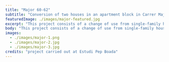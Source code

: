 ```yaml
---
title: "Major 60-62"
subtitle: "Conversion of two houses in an apartment block in Carrer Major 60-62."
featuredImage: ./images/major-featured.jpg
excerpt: "This project consists of a change of use from single-family house to an apartment block, with an average of 70 m² per flat, and commercial premises on the ground floor. The main feature of the original building is its contiguity with the ancient walls of the village of Hostalric, which is in fact one of the façades of the building."
body: "This project consists of a change of use from single-family house to an apartment block, with an average of 70 m² per flat, and commercial premises on the ground floor. The main feature of the original building is its contiguity with the ancient walls of the village of Hostalric, which is in fact one of the façades of the building. The house was the result of the union between two different buildings, from different construction age and with different systems. The biggest challenge of the project has been to divide the space into six apartments, maintaining optimal living and light conditions and respecting the preexistence."
images:
  - ./images/major-1.png
  - ./images/major-2.jpg
  - ./images/major-3.jpg
credits: "project carried out at Estudi Pep Boada"
---
```

